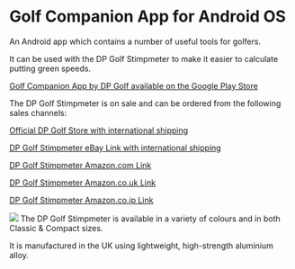 # Golf Companion App for Android OS
An Android app which contains a number of useful tools for golfers.

It can be used with the DP Golf Stimpmeter to make it easier to calculate putting green speeds.

<a href="https://play.google.com/store/apps/details?id=co.uk.dpeng.golfcompanion">Golf Companion App by DP Golf available on the Google Play Store</a>

The DP Golf Stimpmeter is on sale and can be ordered from the following sales channels:

<a href="https://www.dp-golf.co.uk">Official DP Golf Store with international shipping</a>

<a href="https://www.ebay.co.uk/itm/325659106822">DP Golf Stimpmeter eBay Link with international shipping</a>

<a href="https://www.amazon.com/dp/B09XKN5VR6">DP Golf Stimpmeter Amazon.com Link</a>

<a href="https://www.amazon.co.uk/Golf-Stimpmeter-Speedmeter-accurately-measure/dp/B09XKRLQ9Q">DP Golf Stimpmeter Amazon.co.uk Link</a>

<a href="https://www.amazon.co.jp/dp/B09XKQGT3X">DP Golf Stimpmeter Amazon.co.jp Link</a>

<img src="https://i.ebayimg.com/images/g/88sAAOSw-FVizn7x/s-l1600.jpg" />
The DP Golf Stimpmeter is available in a variety of colours and in both Classic & Compact sizes.

It is manufactured in the UK using lightweight, high-strength aluminium alloy.
